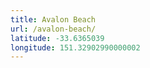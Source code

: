 ```yaml
---
title: Avalon Beach
url: /avalon-beach/
latitude: -33.6365039
longitude: 151.32902990000002
---
```

